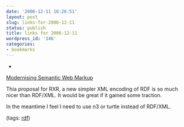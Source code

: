 ```yaml
---
date: '2006-12-11 16:26:51'
layout: post
slug: links-for-2006-12-11
status: publish
title: links for 2006-12-11
wordpress_id: '146'
categories:
- bookmarks
---
```



	
  * 
		

[Modernising Semantic Web Markup](http://www.idealliance.org/papers/dx_xmle04/papers/03-08-03/03-08-03.html)


		

Thia proposal for RXR, a new simpler XML encoding of RDF is so much nicer than RDF/XML.  It would be great if it gained some traction.  

In the meantime I feel I need to use n3 or turtle instead of RDF/XML.


		

(tags: [rdf](http://del.icio.us/eob/rdf))


	




